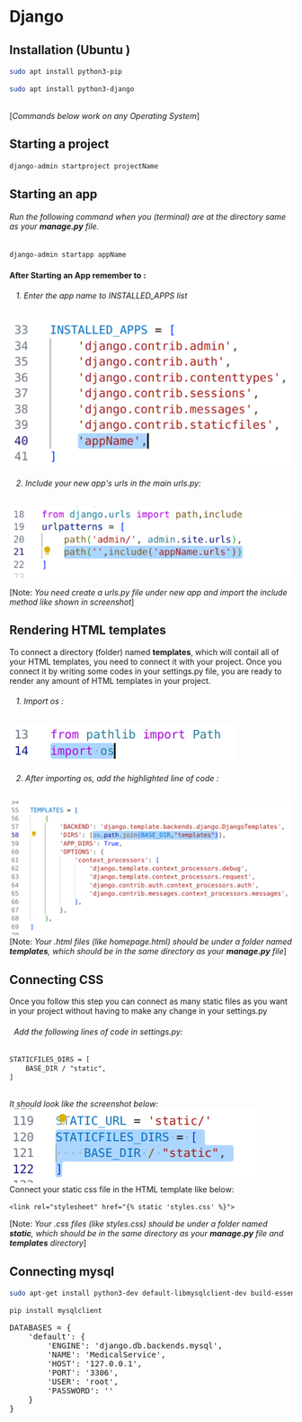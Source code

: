 # Django
## Installation (Ubuntu )
```bash 
sudo apt install python3-pip
``` 
```bash
sudo apt install python3-django
```
\
[*Commands below work on any Operating System*]
## Starting a project 
```bash 
django-admin startproject projectName
```
## Starting an app
###### Run the following command when you (terminal) are at the directory same as your **manage.py** file. 
```bash 
django-admin startapp appName
```
#### After Starting an App remember to :

 ###### &nbsp;&nbsp; 1. Enter the app name to INSTALLED_APPS list
 ![alt text](screenshots/image-5.png)
###### &nbsp;&nbsp; 2. Include your new app's urls in the main urls.py:
![alt text](screenshots/image-6.png)

[Note: *You need create a urls.py file under new app and import the include method like shown in screenshot*]
## Rendering HTML templates
To connect a directory (folder) named **templates**, which will contail all of your HTML templates, you need to connect it with your project. Once you connect it by writing some codes in your settings.py file, you are ready to render any amount of HTML templates in your project.
###### &nbsp;&nbsp; 1. Import os :
![alt text](screenshots/image-4.png)
###### &nbsp;&nbsp; 2. After importing os, add the highlighted line of code :
![alt text](screenshots/image-3.png)
\
[Note: *Your .html files (like homepage.html) should be under a folder named **templates**, which should be in the same directory as your **manage.py** file*]
## Connecting CSS 
Once you follow this step you can connect as many static files as you want in your project without having to make any change in your settings.py 
###### &nbsp;&nbsp;Add the following lines of code in settings.py:
```
STATICFILES_DIRS = [
    BASE_DIR / "static",
]
```
\
*It should look like the screenshot below:* 
\
![alt text](screenshots/image-7.png)
\
Connect your static css file in the HTML template like below:
```
<link rel="stylesheet" href="{% static 'styles.css' %}">
```
[Note: *Your .css files (like styles.css) should be under a folder named **static**, which should be in the same directory as your **manage.py** file and **templates** directory*]

## Connecting mysql
```bash
sudo apt-get install python3-dev default-libmysqlclient-dev build-essential pkg-config
```
```bash
pip install mysqlclient
```
<pre>DATABASES = {
    'default': {
        'ENGINE': 'django.db.backends.mysql',
        'NAME': 'MedicalService',
        'HOST': '127.0.0.1',
        'PORT': '3306',
        'USER': 'root',
        'PASSWORD': ''
    }
}</pre>
